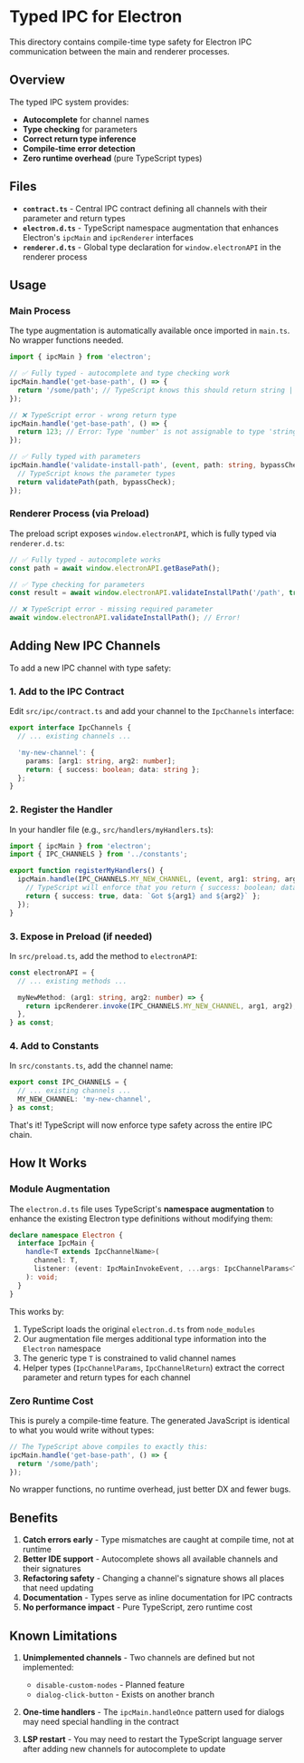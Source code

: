 # Typed IPC for Electron

This directory contains compile-time type safety for Electron IPC communication between the main and renderer processes.

## Overview

The typed IPC system provides:
- **Autocomplete** for channel names
- **Type checking** for parameters
- **Correct return type inference**
- **Compile-time error detection**
- **Zero runtime overhead** (pure TypeScript types)

## Files

- **`contract.ts`** - Central IPC contract defining all channels with their parameter and return types
- **`electron.d.ts`** - TypeScript namespace augmentation that enhances Electron's `ipcMain` and `ipcRenderer` interfaces
- **`renderer.d.ts`** - Global type declaration for `window.electronAPI` in the renderer process

## Usage

### Main Process

The type augmentation is automatically available once imported in `main.ts`. No wrapper functions needed.

```typescript
import { ipcMain } from 'electron';

// ✅ Fully typed - autocomplete and type checking work
ipcMain.handle('get-base-path', () => {
  return '/some/path'; // TypeScript knows this should return string | undefined
});

// ❌ TypeScript error - wrong return type
ipcMain.handle('get-base-path', () => {
  return 123; // Error: Type 'number' is not assignable to type 'string | undefined'
});

// ✅ Fully typed with parameters
ipcMain.handle('validate-install-path', (event, path: string, bypassCheck?: boolean) => {
  // TypeScript knows the parameter types
  return validatePath(path, bypassCheck);
});
```

### Renderer Process (via Preload)

The preload script exposes `window.electronAPI`, which is fully typed via `renderer.d.ts`:

```typescript
// ✅ Fully typed - autocomplete works
const path = await window.electronAPI.getBasePath();

// ✅ Type checking for parameters
const result = await window.electronAPI.validateInstallPath('/path', true);

// ❌ TypeScript error - missing required parameter
await window.electronAPI.validateInstallPath(); // Error!
```

## Adding New IPC Channels

To add a new IPC channel with type safety:

### 1. Add to the IPC Contract

Edit `src/ipc/contract.ts` and add your channel to the `IpcChannels` interface:

```typescript
export interface IpcChannels {
  // ... existing channels ...

  'my-new-channel': {
    params: [arg1: string, arg2: number];
    return: { success: boolean; data: string };
  };
}
```

### 2. Register the Handler

In your handler file (e.g., `src/handlers/myHandlers.ts`):

```typescript
import { ipcMain } from 'electron';
import { IPC_CHANNELS } from '../constants';

export function registerMyHandlers() {
  ipcMain.handle(IPC_CHANNELS.MY_NEW_CHANNEL, (event, arg1: string, arg2: number) => {
    // TypeScript will enforce that you return { success: boolean; data: string }
    return { success: true, data: `Got ${arg1} and ${arg2}` };
  });
}
```

### 3. Expose in Preload (if needed)

In `src/preload.ts`, add the method to `electronAPI`:

```typescript
const electronAPI = {
  // ... existing methods ...

  myNewMethod: (arg1: string, arg2: number) => {
    return ipcRenderer.invoke(IPC_CHANNELS.MY_NEW_CHANNEL, arg1, arg2);
  },
} as const;
```

### 4. Add to Constants

In `src/constants.ts`, add the channel name:

```typescript
export const IPC_CHANNELS = {
  // ... existing channels ...
  MY_NEW_CHANNEL: 'my-new-channel',
} as const;
```

That's it! TypeScript will now enforce type safety across the entire IPC chain.

## How It Works

### Module Augmentation

The `electron.d.ts` file uses TypeScript's **namespace augmentation** to enhance the existing Electron type definitions without modifying them:

```typescript
declare namespace Electron {
  interface IpcMain {
    handle<T extends IpcChannelName>(
      channel: T,
      listener: (event: IpcMainInvokeEvent, ...args: IpcChannelParams<T>) => IpcChannelReturn<T>
    ): void;
  }
}
```

This works by:
1. TypeScript loads the original `electron.d.ts` from `node_modules`
2. Our augmentation file merges additional type information into the `Electron` namespace
3. The generic type `T` is constrained to valid channel names
4. Helper types (`IpcChannelParams`, `IpcChannelReturn`) extract the correct parameter and return types for each channel

### Zero Runtime Cost

This is purely a compile-time feature. The generated JavaScript is identical to what you would write without types:

```javascript
// The TypeScript above compiles to exactly this:
ipcMain.handle('get-base-path', () => {
  return '/some/path';
});
```

No wrapper functions, no runtime overhead, just better DX and fewer bugs.

## Benefits

1. **Catch errors early** - Type mismatches are caught at compile time, not at runtime
2. **Better IDE support** - Autocomplete shows all available channels and their signatures
3. **Refactoring safety** - Changing a channel's signature shows all places that need updating
4. **Documentation** - Types serve as inline documentation for IPC contracts
5. **No performance impact** - Pure TypeScript, zero runtime cost

## Known Limitations

1. **Unimplemented channels** - Two channels are defined but not implemented:
   - `disable-custom-nodes` - Planned feature
   - `dialog-click-button` - Exists on another branch

2. **One-time handlers** - The `ipcMain.handleOnce` pattern used for dialogs may need special handling in the contract

3. **LSP restart** - You may need to restart the TypeScript language server after adding new channels for autocomplete to update
